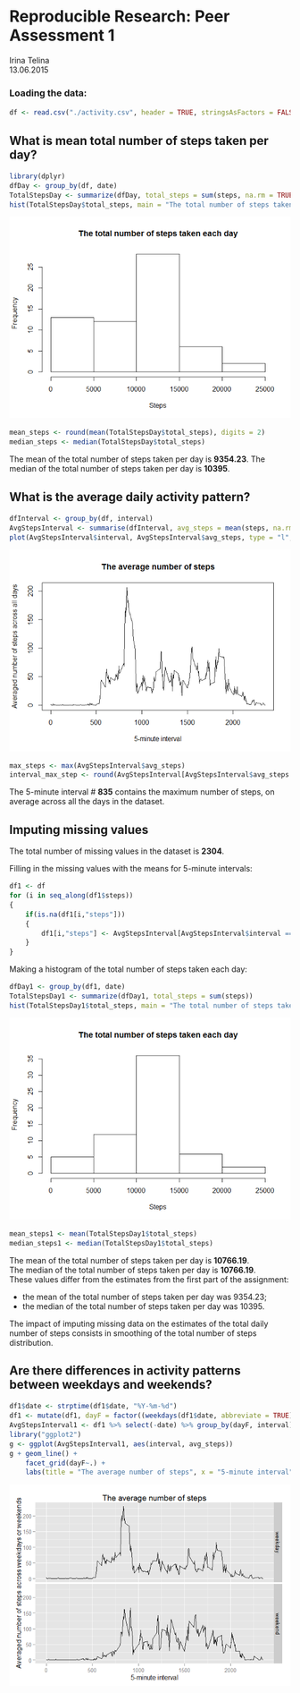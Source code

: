 # Reproducible Research: Peer Assessment 1
Irina Telina  
13.06.2015  

### Loading the data:


```r
df <- read.csv("./activity.csv", header = TRUE, stringsAsFactors = FALSE)  
```

## What is mean total number of steps taken per day?


```r
library(dplyr)  
dfDay <- group_by(df, date)  
TotalStepsDay <- summarize(dfDay, total_steps = sum(steps, na.rm = TRUE))  
hist(TotalStepsDay$total_steps, main = "The total number of steps taken each day", xlab = "Steps")  
```

![](PA1_template_files/figure-html/part1-1.png) 

```r
mean_steps <- round(mean(TotalStepsDay$total_steps), digits = 2)    
median_steps <- median(TotalStepsDay$total_steps)  
```

The mean of the total number of steps taken per day is **9354.23**.
The median of the total number of steps taken per day is **10395**.

## What is the average daily activity pattern?


```r
dfInterval <- group_by(df, interval)
AvgStepsInterval <- summarise(dfInterval, avg_steps = mean(steps, na.rm = TRUE))
plot(AvgStepsInterval$interval, AvgStepsInterval$avg_steps, type = "l", main = "The average number of steps", xlab = "5-minute interval", ylab = "Averaged number of steps across all days")
```

![](PA1_template_files/figure-html/part2-1.png) 

```r
max_steps <- max(AvgStepsInterval$avg_steps)  
interval_max_step <- round(AvgStepsInterval[AvgStepsInterval$avg_steps == max_steps,1], digits = 2)  
```

The 5-minute interval # **835** contains the maximum number of steps, on average across all the days in the dataset.

## Imputing missing values

The total number of missing values in the dataset is **2304**.

Filling in the missing values with the means for 5-minute intervals:

```r
df1 <- df
for (i in seq_along(df1$steps)) 
{
    if(is.na(df1[i,"steps"])) 
    {
        df1[i,"steps"] <- AvgStepsInterval[AvgStepsInterval$interval == df1[i,"interval"], "avg_steps"]
    }
}
```

Making a histogram of the total number of steps taken each day:

```r
dfDay1 <- group_by(df1, date)  
TotalStepsDay1 <- summarize(dfDay1, total_steps = sum(steps))  
hist(TotalStepsDay1$total_steps, main = "The total number of steps taken each day", xlab = "Steps")  
```

![](PA1_template_files/figure-html/part4-1.png) 

```r
mean_steps1 <- mean(TotalStepsDay1$total_steps) 
median_steps1 <- median(TotalStepsDay1$total_steps)   
```

The mean of the total number of steps taken per day is **10766.19**.  
The median of the total number of steps taken per day is **10766.19**.  
These values differ from the estimates from the first part of the assignment:  
- the mean of the total number of steps taken per day was 9354.23;  
- the median of the total number of steps taken per day was 10395.  

The impact of imputing missing data on the estimates of the total daily number of steps consists in smoothing of the total number of steps distribution. 

## Are there differences in activity patterns between weekdays and weekends?


```r
df1$date <- strptime(df1$date, "%Y-%m-%d")
df1 <- mutate(df1, dayF = factor((weekdays(df1$date, abbreviate = TRUE) %in% c("Sat", "Sun")), labels = c("weekday", "weekend")))
AvgStepsInterval1 <- df1 %>% select(-date) %>% group_by(dayF, interval) %>% summarise(avg_steps=mean(steps))
library("ggplot2")
g <- ggplot(AvgStepsInterval1, aes(interval, avg_steps))
g + geom_line() + 
    facet_grid(dayF~.) + 
    labs(title = "The average number of steps", x = "5-minute interval", y = "Averaged number of steps across weekdays or weekends")
```

![](PA1_template_files/figure-html/part5-1.png) 
